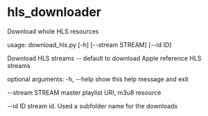 # hls_downloader
Download whole HLS resources

usage: download_hls.py [-h] [--stream STREAM] [--id ID]

Download HLS streams -- default to download Apple reference HLS streams

optional arguments:
  -h, --help       show this help message and exit
  
  --stream STREAM  master playlist URI, m3u8 resource
  
  --id ID          stream id. Used a subfolder name for the downloads
